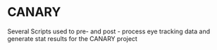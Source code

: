 # CANARY
Several Scripts used to pre- and post - process eye tracking data and generate stat results for the CANARY project
